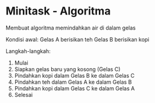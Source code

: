 # Minitask - Algoritma

Membuat algoritma memindahkan air di dalam gelas

Kondisi awal:
Gelas A berisikan teh
Gelas B berisikan kopi

Langkah-langkah:
1. Mulai
2. Siapkan gelas baru yang kosong (Gelas C)
3. Pindahkan kopi dalam Gelas B ke dalam Gelas C
4. Pindahkan teh dalam Gelas A ke dalam Gelas B
5. Pindahkan kopi dalam Gelas C ke dalam Gelas A
6. Selesai